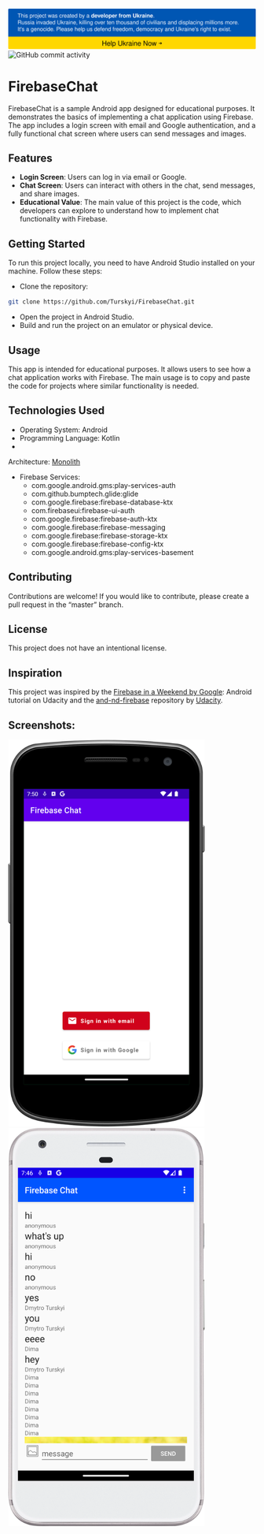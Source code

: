 [![Stand With Ukraine](https://raw.githubusercontent.com/vshymanskyy/StandWithUkraine/main/banner-direct-single.svg)](https://stand-with-ukraine.pp.ua)
<img alt="GitHub commit activity" src="https://img.shields.io/github/commit-activity/m/Turskyi/FirebaseChat">

# FirebaseChat

FirebaseChat is a sample Android app designed for educational purposes. It
demonstrates the basics of implementing a chat application using Firebase. The
app includes a login screen with email and Google authentication, and a fully
functional chat screen where users can send messages and images.

## Features

- **Login Screen**: Users can log in via email or Google.
- **Chat Screen**: Users can interact with others in the chat, send messages,
  and share images.
- **Educational Value**: The main value of this project is the code, which
  developers can explore to understand how to implement chat functionality with
  Firebase.

## Getting Started

To run this project locally, you need to have Android Studio installed on your
machine. Follow these steps:

- Clone the repository:

```bash
git clone https://github.com/Turskyi/FirebaseChat.git
```

- Open the project in Android Studio.
- Build and run the project on an emulator or physical device.

## Usage

This app is intended for educational purposes. It allows users to see how a
chat application works with Firebase. The main usage is to copy and paste the
code for projects where similar functionality is needed.

## Technologies Used

* Operating System: Android
* Programming Language: Kotlin
*

Architecture: [Monolith](https://en.wikipedia.org/wiki/Monolithic_architecture)

* Firebase Services:
    - com.google.android.gms:play-services-auth
    - com.github.bumptech.glide:glide
    - com.google.firebase:firebase-database-ktx
    - com.firebaseui:firebase-ui-auth
    - com.google.firebase:firebase-auth-ktx
    - com.google.firebase:firebase-messaging
    - com.google.firebase:firebase-storage-ktx
    - com.google.firebase:firebase-config-ktx
    - com.google.android.gms:play-services-basement

## Contributing

Contributions are welcome! If you would like to contribute, please create a
pull request in the “master” branch.

## License

This project does not have an intentional license.

## Inspiration

This project was inspired by the
[Firebase in a Weekend by Google](https://www.udacity.com/course/firebase-in-a-weekend-by-google-android--ud0352):
Android tutorial on Udacity and the
[and-nd-firebase](https://github.com/udacity/and-nd-firebase/tree/2.05-firebase-remote-config-fetch)
repository by [Udacity](https://github.com/udacity).

## Screenshots:

<!--suppress CheckImageSize -->
<img src="screenshots/Screenshot_Login.png" width="400"  alt="screenshot">
<!--suppress CheckImageSize -->
<img src="screenshots/Chat_Screenshot_20240722.png" width="400"  alt="screenshot">
